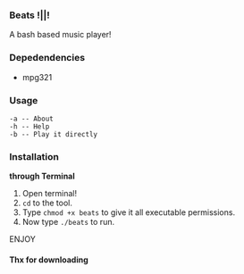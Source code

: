 ### Beats !||!
A bash based music player!
<br>

### Depedendencies

- mpg321

### Usage
``` 
-a -- About
-h -- Help
-b -- Play it directly 
```

### Installation
<b>through Terminal</b>
1) Open terminal!
2) `cd` to the tool.
3) Type `chmod +x beats` to give it all executable permissions.
4) Now type `./beats` to run.<br>



ENJOY


#### Thx for downloading
